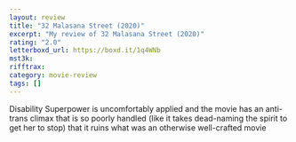 ```yaml
---
layout: review
title: "32 Malasana Street (2020)"
excerpt: "My review of 32 Malasana Street (2020)"
rating: "2.0"
letterboxd_url: https://boxd.it/1q4WNb
mst3k:
rifftrax:
category: movie-review
tags: []
---
```


Disability Superpower is uncomfortably applied and the movie has an anti-trans climax that is so poorly handled (like it takes dead-naming the spirit to get her to stop) that it ruins what was an otherwise well-crafted movie
